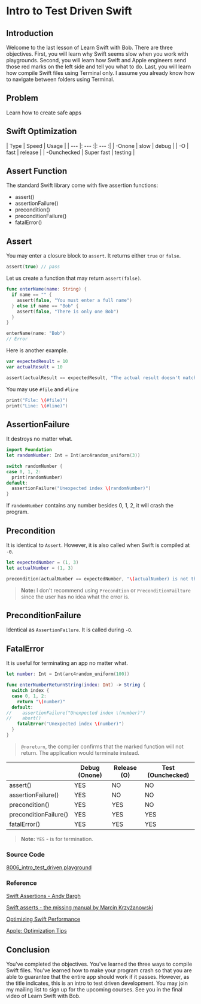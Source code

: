 # Intro to Test Driven Swift

## Introduction
Welcome to the last lesson of Learn Swift with Bob. There are three objectives. First, you will learn why Swift seems slow when you work with playgrounds. Second, you will learn how Swift and Apple engineers send those red marks on the left side and tell you what to do. Last, you will learn how compile Swift files using Terminal only. I assume you already know how to navigate between folders using Terminal.


## Problem
 Learn how to create safe apps

## Swift Optimization
| Type | Speed | Usage |
| --- |: --- :|: --- :|
| -Onone | slow | debug |
| -O | fast | release |
| -Ounchecked | Super fast | testing |


## Assert Function
The standard Swift library come with five assertion functions:
  - assert()
  - assertionFailure()
  - precondition()
  - preconditionFailure()
  - fatalError()

## Assert
You may enter a closure block to `assert`. It returns either `true` or `false`.


```swift
assert(true) // pass
```

Let us create a function that may return `assert(false)`.

```swift
func enterName(name: String) {
  if name == "" {
    assert(false, "You must enter a full name")
  } else if name == "Bob" {
    assert(false, "There is only one Bob")
  }
}

enterName(name: "Bob")
// Error
```
Here is another example.

```swift
var expectedResult = 10
var actualResult = 10

assert(actualResult == expectedResult, "The actual result doesn't match with the expected")
```

You may use `#file` and `#line`

```swift
print("File: \(#file)")
print("Line: \(#line)")
```

## AssertionFailure
It destroys no matter what.

```swift
import Foundation
let randomNumber: Int = Int(arc4random_uniform(3))

switch randomNumber {
case 0, 1, 2:
  print(randomNumber)
default:
  assertionFailure("Unexpected index \(randomNumber)")
}
```

If `randomNumber` contains any number besides 0, 1, 2, it will crash the program.

## Precondition
It is identical to `Assert`. However, it is also called when Swift is compiled at `-0`.

```swift
let expectedNumber = (1, 3)
let actualNumber = (1, 3)

precondition(actualNumber == expectedNumber, "\(actualNumber) is not the same as \(expectedNumber)")
```

> **Note:** I don't recommend using `Precondtion` or `PreconditionFailture` since the user has no idea what the error is.


## PreconditionFailure
Identical as `AssertionFailure`. It is called during `-O`.

## FatalError
It is useful for terminating an app no matter what.

```swift
let number: Int = Int(arc4random_uniform(100))

func enterNumberReturnString(index: Int) -> String {
  switch index {
  case 0, 1, 2:
    return "\(number)"
  default:
//    assertionFailure("Unexpected index \(number)")
//    abort()
    fatalError("Unexpected index \(number)")
  }
}
```

> `@noreturn`, the compiler confirms that the marked function will not return. The application would terminate instead.


| | Debug (Onone) | Release (O) |	Test (Ounchecked) |
| --- | --- | --- | --- |
| assert() |	YES	| NO	| NO |
| assertionFailure() |	YES |	NO |	NO|
| precondition() |	YES	| YES	| NO |
| preconditionFailure() |	YES |	YES	| YES|
| fatalError() |	YES	| YES |	YES |

> **Note:** `YES` - is for termination.


### Source Code
[8006_intro_test_driven.playground](https://www.dropbox.com/sh/50zf77pdviz3z7l/AAAA3lvpzwmqad9ure9T9wCoa?dl=0)


### Reference
[Swift Assertions - Andy Bargh](https://andybargh.com/swift-assertions/)

[Swift asserts - the missing manual by Marcin Krzyżanowski](http://blog.krzyzanowskim.com/2015/03/09/swift-asserts-the-missing-manual/)

[Optimizing Swift Performance](https://developer.apple.com/videos/play/wwdc2015/409/)

[Apple: Optimization Tips](https://github.com/apple/swift/blob/master/docs/OptimizationTips.rst)


## Conclusion
You've completed the objectives. You've learned the three ways to compile Swift files. You've learned how to make your program crash so that you are able to guarantee that the entire app should work if it passes. However, as the title indicates, this is an intro to test driven development. You may join my mailing list to sign up for the upcoming courses. See you in the final video of Learn Swift with Bob.

